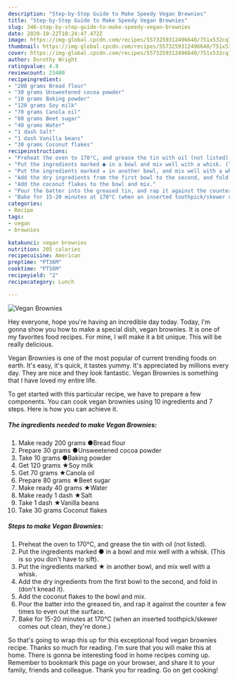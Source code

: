 ```yaml
---
description: "Step-by-Step Guide to Make Speedy Vegan Brownies"
title: "Step-by-Step Guide to Make Speedy Vegan Brownies"
slug: 346-step-by-step-guide-to-make-speedy-vegan-brownies
date: 2020-10-22T10:24:47.472Z
image: https://img-global.cpcdn.com/recipes/5573259312496640/751x532cq70/vegan-brownies-recipe-main-photo.jpg
thumbnail: https://img-global.cpcdn.com/recipes/5573259312496640/751x532cq70/vegan-brownies-recipe-main-photo.jpg
cover: https://img-global.cpcdn.com/recipes/5573259312496640/751x532cq70/vegan-brownies-recipe-main-photo.jpg
author: Dorothy Wright
ratingvalue: 4.8
reviewcount: 23480
recipeingredient:
- "200 grams Bread flour"
- "30 grams Unsweetened cocoa powder"
- "10 grams Baking powder"
- "120 grams Soy milk"
- "70 grams Canola oil"
- "80 grams Beet sugar"
- "40 grams Water"
- "1 dash Salt"
- "1 dash Vanilla beans"
- "30 grams Coconut flakes"
recipeinstructions:
- "Preheat the oven to 170°C, and grease the tin with oil (not listed)."
- "Put the ingredients marked ● in a bowl and mix well with a whisk. (This is so you don&#39;t have to sift)."
- "Put the ingredients marked ★ in another bowl, and mix well with a whisk."
- "Add the dry ingredients from the first bowl to the second, and fold in (don&#39;t knead it)."
- "Add the coconut flakes to the bowl and mix."
- "Pour the batter into the greased tin, and rap it against the counter a few times to even out the surface."
- "Bake for 15-20 minutes at 170°C (when an inserted toothpick/skewer comes out clean, they&#39;re done.)"
categories:
- Recipe
tags:
- vegan
- brownies

katakunci: vegan brownies 
nutrition: 205 calories
recipecuisine: American
preptime: "PT36M"
cooktime: "PT56M"
recipeyield: "2"
recipecategory: Lunch

---
```



![Vegan Brownies](https://img-global.cpcdn.com/recipes/5573259312496640/751x532cq70/vegan-brownies-recipe-main-photo.jpg)

Hey everyone, hope you're having an incredible day today. Today, I'm gonna show you how to make a special dish, vegan brownies. It is one of my favorites food recipes. For mine, I will make it a bit unique. This will be really delicious.

Vegan Brownies is one of the most popular of current trending foods on earth. It's easy, it's quick, it tastes yummy. It's appreciated by millions every day. They are nice and they look fantastic. Vegan Brownies is something that I have loved my entire life.




To get started with this particular recipe, we have to prepare a few components. You can cook vegan brownies using 10 ingredients and 7 steps. Here is how you can achieve it.

<!--inarticleads1-->

##### The ingredients needed to make Vegan Brownies:

1. Make ready 200 grams ●Bread flour
1. Prepare 30 grams ●Unsweetened cocoa powder
1. Take 10 grams ●Baking powder
1. Get 120 grams ★Soy milk
1. Get 70 grams ★Canola oil
1. Prepare 80 grams ★Beet sugar
1. Make ready 40 grams ★Water
1. Make ready 1 dash ★Salt
1. Take 1 dash ★Vanilla beans
1. Take 30 grams Coconut flakes




<!--inarticleads2-->

##### Steps to make Vegan Brownies:

1. Preheat the oven to 170°C, and grease the tin with oil (not listed).
1. Put the ingredients marked ● in a bowl and mix well with a whisk. (This is so you don&#39;t have to sift).
1. Put the ingredients marked ★ in another bowl, and mix well with a whisk.
1. Add the dry ingredients from the first bowl to the second, and fold in (don&#39;t knead it).
1. Add the coconut flakes to the bowl and mix.
1. Pour the batter into the greased tin, and rap it against the counter a few times to even out the surface.
1. Bake for 15-20 minutes at 170°C (when an inserted toothpick/skewer comes out clean, they&#39;re done.)




So that's going to wrap this up for this exceptional food vegan brownies recipe. Thanks so much for reading. I'm sure that you will make this at home. There is gonna be interesting food in home recipes coming up. Remember to bookmark this page on your browser, and share it to your family, friends and colleague. Thank you for reading. Go on get cooking!
